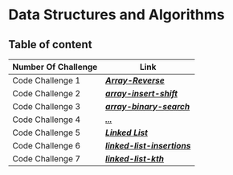 # Data Structures and Algorithms

## Table of content

|Number Of Challenge|Link|
|---------------------|--------------------------|
|Code Challenge 1|***[Array-Reverse](https://mhmadwrekat.github.io/data-structures-and-algorithms/python/code_challenges/class-01/array-reverse.html)***|
|Code Challenge 2|***[array-insert-shift](https://mhmadwrekat.github.io/data-structures-and-algorithms/python/code_challenges/class-02/array-insert-shift.html)***|
|Code Challenge 3|***[array-binary-search](https://mhmadwrekat.github.io/data-structures-and-algorithms/python/code_challenges/class-03/array-binary-search.html)***|
|Code Challenge 4|***[...](...)***|
|Code Challenge 5|***[Linked List](https://mhmadwrekat.github.io/data-structures-and-algorithms/python/code_challenges/class-05/challenge5.html)***|
|Code Challenge 6|***[linked-list-insertions](https://mhmadwrekat.github.io/data-structures-and-algorithms/python/code_challenges/class-05/challenge6.html)***|
|Code Challenge 7|***[linked-list-kth](https://mhmadwrekat.github.io/data-structures-and-algorithms/python/code_challenges/class-05/challenge7.html)***|








